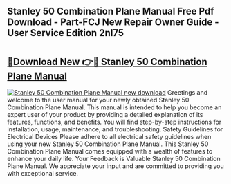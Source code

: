 ## Stanley 50 Combination Plane Manual Free Pdf Download - Part-FCJ New Repair Owner Guide - User Service Edition 2nI75

# <h2><a href="http://cf15616.oget.top/?id=Stanley+50+Combination+Plane+Manual">🔗Download New 👉🔴 Stanley 50 Combination Plane Manual</a></h2>

[![Stanley 50 Combination Plane Manual new download](https://i.imgur.com/5g1atiW.png)](http://cf15616.oget.top/?id=Stanley+50+Combination+Plane+Manual)
Greetings and welcome to the user manual for your newly obtained Stanley 50 Combination Plane Manual. This manual is intended to help you become an expert user of your product by providing a detailed explanation of its features, functions, and benefits. You will find step-by-step instructions for installation, usage, maintenance, and troubleshooting. Safety Guidelines for Electrical Devices Please adhere to all electrical safety guidelines when using your new Stanley 50 Combination Plane Manual. This Stanley 50 Combination Plane Manual comes equipped with a wealth of features to enhance your daily life. Your Feedback is Valuable Stanley 50 Combination Plane Manual. We appreciate your input and are committed to providing you with exceptional service.
